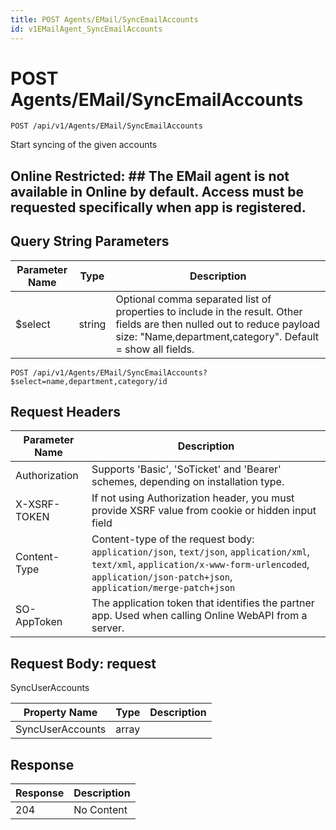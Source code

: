 ```yaml
---
title: POST Agents/EMail/SyncEmailAccounts
id: v1EMailAgent_SyncEmailAccounts
---
```


# POST Agents/EMail/SyncEmailAccounts

```http
POST /api/v1/Agents/EMail/SyncEmailAccounts
```

Start syncing of the given accounts



## Online Restricted: ## The EMail agent is not available in Online by default. Access must be requested specifically when app is registered.





## Query String Parameters

| Parameter Name | Type |  Description |
|----------------|------|--------------|
| $select | string |  Optional comma separated list of properties to include in the result. Other fields are then nulled out to reduce payload size: "Name,department,category". Default = show all fields. |

```http
POST /api/v1/Agents/EMail/SyncEmailAccounts?$select=name,department,category/id
```


## Request Headers

| Parameter Name | Description |
|----------------|-------------|
| Authorization  | Supports 'Basic', 'SoTicket' and 'Bearer' schemes, depending on installation type. |
| X-XSRF-TOKEN   | If not using Authorization header, you must provide XSRF value from cookie or hidden input field |
| Content-Type | Content-type of the request body: `application/json`, `text/json`, `application/xml`, `text/xml`, `application/x-www-form-urlencoded`, `application/json-patch+json`, `application/merge-patch+json` |
| SO-AppToken | The application token that identifies the partner app. Used when calling Online WebAPI from a server. |

## Request Body: request  

SyncUserAccounts 

| Property Name | Type |  Description |
|----------------|------|--------------|
| SyncUserAccounts | array |  |


## Response


| Response | Description |
|----------------|-------------|
| 204 | No Content |
